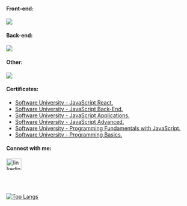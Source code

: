 #### Front-end:
<p align="left">
  <a>
    <img src="https://skillicons.dev/icons?i=html,css,js,ts,react" />
  </a>
</p>

#### Back-end:
<p align="left">
  <a>
    <img src="https://skillicons.dev/icons?i=nodejs,express,mongodb" />
  </a>
</p>

#### Other:
<p align="left">
  <a>
    <img src="https://skillicons.dev/icons?i=git,photoshop" />
  </a>
</p>

#### Certificates:

* [Software University - JavaScript React.](https://softuni.bg/certificates/details/197757/5626224d)
* [Software University - JavaScript Back-End.](https://softuni.bg/certificates/details/190511/2dd2f159)
* [Software University - JavaScript Applications.](https://softuni.bg/certificates/details/180040/65f26b18)
* [Software University - JavaScript Advanced.](https://softuni.bg/certificates/details/174124/7392ef54)
* [Software University - Programming Fundamentals with JavaScript.](https://softuni.bg/certificates/details/166091/98066d3e)
* [Software University - Programming Basics.](https://softuni.bg/certificates/details/147897/2fefa0e5)

#### Connect with me:

<p align="left">
<a href="https://www.linkedin.com/in/viktorstefanov/" target="blank"><img align="center" src="https://raw.githubusercontent.com/rahuldkjain/github-profile-readme-generator/master/src/images/icons/Social/linked-in-alt.svg" alt="linkedin.com/in/viktor-stefanov-953047263" height="30" width="40" /></a>
</p>

<br>
<br>

[![Top Langs](https://github-readme-stats.vercel.app/api/top-langs/?username=ViiktorStefanov&layout=compact&theme=slateorange)](https://github.com/IvanSimeonov/github-readme-stats)
